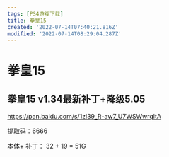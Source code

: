 ```yaml
---
tags: [PS4游戏下载]
title: 拳皇15
created: '2022-07-14T07:40:21.816Z'
modified: '2022-07-14T08:29:04.287Z'
---
```


# 拳皇15

## 拳皇15 v1.34最新补丁+降级5.05

https://pan.baidu.com/s/1zl39_R-aw7_U7WSWwrqltA

提取码：6666

本体+ 补丁： 32 + 19 = 51G
